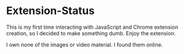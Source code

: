 # Extension-Status

This is my first time interacting with JavaScript and Chrome extension creation, so I decided to make something dumb. Enjoy the extension.

I own none of the images or video material. I found them online.
